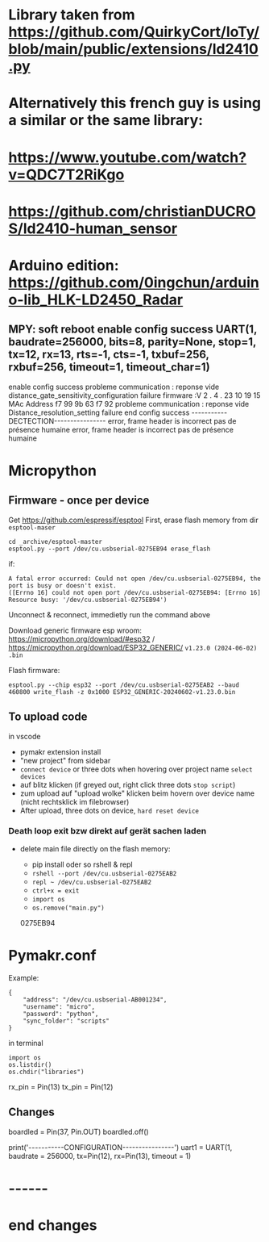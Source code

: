 # Library taken from https://github.com/QuirkyCort/IoTy/blob/main/public/extensions/ld2410.py

# Alternatively this french guy is using a similar or the same library:
# https://www.youtube.com/watch?v=QDC7T2RiKgo
# https://github.com/christianDUCROS/ld2410-human_sensor

# Arduino edition: https://github.com/0ingchun/arduino-lib_HLK-LD2450_Radar


MPY: soft reboot
enable config success
UART(1, baudrate=256000, bits=8, parity=None, stop=1, tx=12, rx=13, rts=-1, cts=-1, txbuf=256, rxbuf=256, timeout=1, timeout_char=1)
----------------------------------------
enable config success
probleme communication : reponse vide 
distance_gate_sensitivity_configuration failure
firmware :V 2 . 4 . 23 10 19 15
MAc Address f7 99 9b 63 f7 92
probleme communication : reponse vide 
Distance_resolution_setting failure 
end config success
-----------DECTECTION----------------
error, frame header is incorrect
pas de présence humaine
error, frame header is incorrect
pas de présence humaine


# Micropython
## Firmware - once per device
Get <https://github.com/espressif/esptool>
First, erase flash memory from dir `esptool-maser`

```
cd _archive/esptool-master
esptool.py --port /dev/cu.usbserial-0275EB94 erase_flash
```
if:
```
A fatal error occurred: Could not open /dev/cu.usbserial-0275EB94, the port is busy or doesn't exist.
([Errno 16] could not open port /dev/cu.usbserial-0275EB94: [Errno 16] Resource busy: '/dev/cu.usbserial-0275EB94')
```
Unconnect & reconnect, immedietly run the command above

Download generic firmware esp wroom:
<https://micropython.org/download/#esp32> / <https://micropython.org/download/ESP32_GENERIC/>
`v1.23.0 (2024-06-02) .bin`

Flash firmware:
```
esptool.py --chip esp32 --port /dev/cu.usbserial-0275EAB2 --baud 460800 write_flash -z 0x1000 ESP32_GENERIC-20240602-v1.23.0.bin 
```


## To upload code
in vscode
- pymakr extension install
- "new project" from sidebar
- `connect device` or three dots when hovering over project name `select devices`
- auf blitz klicken (if greyed out, right click three dots `stop script`)
- zum upload auf "upload wolke" klicken beim hovern over device name (nicht rechtsklick im filebrowser)
- After upload, three dots on device, `hard reset device`


### Death loop exit bzw direkt auf gerät sachen laden
- delete main file directly on the flash memory:
    - pip install oder so rshell & repl
    - `rshell --port /dev/cu.usbserial-0275EAB2`
    - `repl ~ /dev/cu.usbserial-0275EAB2`
    - `ctrl+x = exit`
    - `import os`
    - `os.remove("main.py")`

    0275EB94

# Pymakr.conf
Example:
```
{
    "address": "/dev/cu.usbserial-AB001234",
    "username": "micro",
    "password": "python",
    "sync_folder": "scripts"
}
```

in terminal
```
import os
os.listdir()
os.chdir("libraries")
```

rx_pin = Pin(13)
tx_pin = Pin(12)



Changes
-------
boardled = Pin(37, Pin.OUT)
boardled.off()

print('-----------CONFIGURATION----------------')
uart1 = UART(1, baudrate = 256000, tx=Pin(12), rx=Pin(13), timeout = 1)
# ------
# end changes